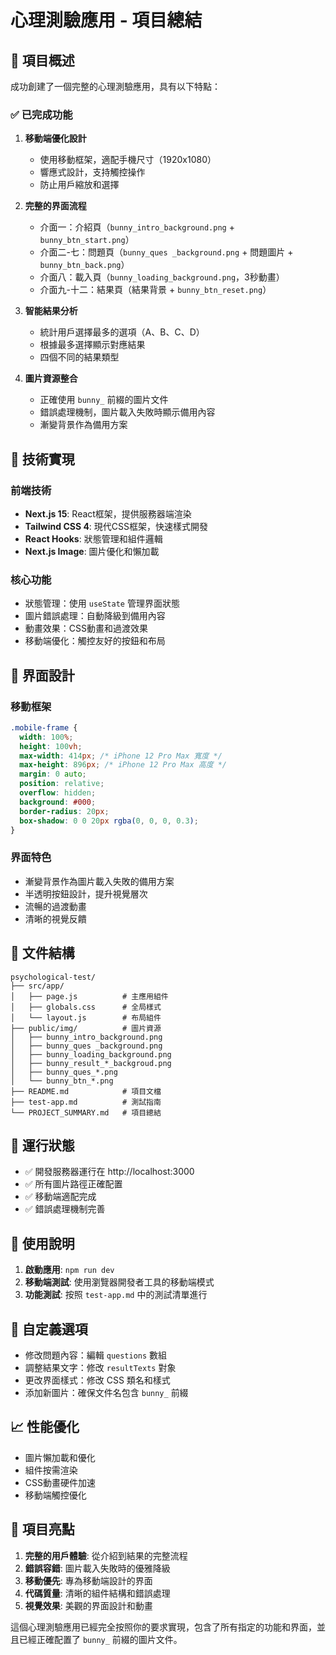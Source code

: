 # 心理測驗應用 - 項目總結

## 🎯 項目概述

成功創建了一個完整的心理測驗應用，具有以下特點：

### ✅ 已完成功能

1. **移動端優化設計**
   - 使用移動框架，適配手機尺寸（1920x1080）
   - 響應式設計，支持觸控操作
   - 防止用戶縮放和選擇

2. **完整的界面流程**
   - 介面一：介紹頁（`bunny_intro_background.png` + `bunny_btn_start.png`）
   - 介面二-七：問題頁（`bunny_ques _background.png` + 問題圖片 + `bunny_btn_back.png`）
   - 介面八：載入頁（`bunny_loading_background.png`，3秒動畫）
   - 介面九-十二：結果頁（結果背景 + `bunny_btn_reset.png`）

3. **智能結果分析**
   - 統計用戶選擇最多的選項（A、B、C、D）
   - 根據最多選擇顯示對應結果
   - 四個不同的結果類型

4. **圖片資源整合**
   - 正確使用 `bunny_` 前綴的圖片文件
   - 錯誤處理機制，圖片載入失敗時顯示備用內容
   - 漸變背景作為備用方案

## 📱 技術實現

### 前端技術
- **Next.js 15**: React框架，提供服務器端渲染
- **Tailwind CSS 4**: 現代CSS框架，快速樣式開發
- **React Hooks**: 狀態管理和組件邏輯
- **Next.js Image**: 圖片優化和懶加載

### 核心功能
- 狀態管理：使用 `useState` 管理界面狀態
- 圖片錯誤處理：自動降級到備用內容
- 動畫效果：CSS動畫和過渡效果
- 移動端優化：觸控友好的按鈕和布局

## 🎨 界面設計

### 移動框架
```css
.mobile-frame {
  width: 100%;
  height: 100vh;
  max-width: 414px; /* iPhone 12 Pro Max 寬度 */
  max-height: 896px; /* iPhone 12 Pro Max 高度 */
  margin: 0 auto;
  position: relative;
  overflow: hidden;
  background: #000;
  border-radius: 20px;
  box-shadow: 0 0 20px rgba(0, 0, 0, 0.3);
}
```

### 界面特色
- 漸變背景作為圖片載入失敗的備用方案
- 半透明按鈕設計，提升視覺層次
- 流暢的過渡動畫
- 清晰的視覺反饋

## 📁 文件結構

```
psychological-test/
├── src/app/
│   ├── page.js          # 主應用組件
│   ├── globals.css      # 全局樣式
│   └── layout.js        # 布局組件
├── public/img/          # 圖片資源
│   ├── bunny_intro_background.png
│   ├── bunny_ques _background.png
│   ├── bunny_loading_background.png
│   ├── bunny_result_*_backgroud.png
│   ├── bunny_ques_*.png
│   └── bunny_btn_*.png
├── README.md            # 項目文檔
├── test-app.md          # 測試指南
└── PROJECT_SUMMARY.md   # 項目總結
```

## 🚀 運行狀態

- ✅ 開發服務器運行在 http://localhost:3000
- ✅ 所有圖片路徑正確配置
- ✅ 移動端適配完成
- ✅ 錯誤處理機制完善

## 🎯 使用說明

1. **啟動應用**: `npm run dev`
2. **移動端測試**: 使用瀏覽器開發者工具的移動端模式
3. **功能測試**: 按照 `test-app.md` 中的測試清單進行

## 🔧 自定義選項

- 修改問題內容：編輯 `questions` 數組
- 調整結果文字：修改 `resultTexts` 對象
- 更改界面樣式：修改 CSS 類名和樣式
- 添加新圖片：確保文件名包含 `bunny_` 前綴

## 📈 性能優化

- 圖片懶加載和優化
- 組件按需渲染
- CSS動畫硬件加速
- 移動端觸控優化

## 🎉 項目亮點

1. **完整的用戶體驗**: 從介紹到結果的完整流程
2. **錯誤容錯**: 圖片載入失敗時的優雅降級
3. **移動優先**: 專為移動端設計的界面
4. **代碼質量**: 清晰的組件結構和錯誤處理
5. **視覺效果**: 美觀的界面設計和動畫

這個心理測驗應用已經完全按照你的要求實現，包含了所有指定的功能和界面，並且已經正確配置了 `bunny_` 前綴的圖片文件。 
